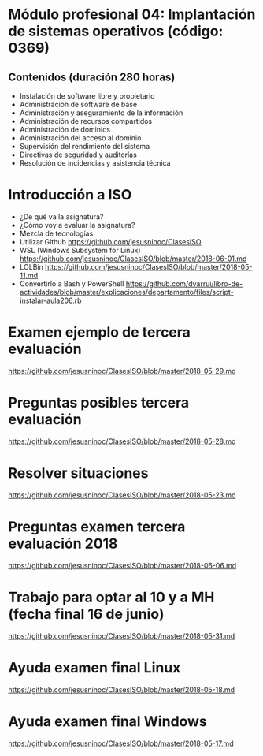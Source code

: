  # Módulo profesional 04: Implantación de sistemas operativos (código: 0369)
 ## Contenidos (duración 280 horas) 

- Instalación de software libre y propietario
- Administración de software de base
- Administración y aseguramiento de la información
- Administración de recursos compartidos
- Administración de dominios
- Administración del acceso al dominio
- Supervisión del rendimiento del sistema
- Directivas de seguridad y auditorías
- Resolución de incidencias y asistencia técnica

# Introducción a ISO
- ¿De qué va la asignatura?
- ¿Cómo voy a evaluar la asignatura?
- Mezcla de tecnologías
- Utilizar Github
https://github.com/jesusninoc/ClasesISO
- WSL (Windows Subsystem for Linux)
https://github.com/jesusninoc/ClasesISO/blob/master/2018-06-01.md
- LOLBin
https://github.com/jesusninoc/ClasesISO/blob/master/2018-05-11.md
- Convertirlo a Bash y PowerShell
https://github.com/dvarrui/libro-de-actividades/blob/master/explicaciones/departamento/files/script-instalar-aula206.rb

# Examen ejemplo de tercera evaluación
https://github.com/jesusninoc/ClasesISO/blob/master/2018-05-29.md

# Preguntas posibles tercera evaluación
https://github.com/jesusninoc/ClasesISO/blob/master/2018-05-28.md

# Resolver situaciones
https://github.com/jesusninoc/ClasesISO/blob/master/2018-05-23.md

# Preguntas examen tercera evaluación 2018
https://github.com/jesusninoc/ClasesISO/blob/master/2018-06-06.md

# Trabajo para optar al 10 y a MH (fecha final 16 de junio)
https://github.com/jesusninoc/ClasesISO/blob/master/2018-05-31.md

# Ayuda examen final Linux
https://github.com/jesusninoc/ClasesISO/blob/master/2018-05-18.md

# Ayuda examen final Windows
https://github.com/jesusninoc/ClasesISO/blob/master/2018-05-17.md
